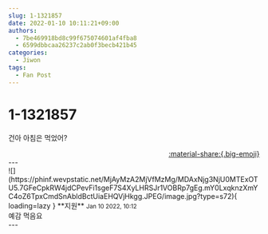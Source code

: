 ```yaml
---
slug: 1-1321857
date: 2022-01-10 10:11:21+09:00
authors:
  - 7be469918bd8c99f675074601af4fba8
  - 6599dbbcaa26237c2ab0f3becb421b45
categories:
  - Jiwon
tags:
  - Fan Post
---
```


# 1-1321857

<div class="post-container" markdown="1">
<div class="content-container md-sidebar__scrollwrap" markdown="1">

건아 아침은 먹었어?

</div>
</div>

<div style="text-align: right;" markdown="1">
<a href="https://weverse.io/fromis9/fanpost/1-1321857" style="text-align: right;">:material-share:{.big-emoji}</a>
</div>
---

<div class="comments-container md-sidebar__scrollwrap" markdown="1">
<div class="comment" markdown="1">
<div class='id-container' markdown="1">
![](https://phinf.wevpstatic.net/MjAyMzA2MjVfMzMg/MDAxNjg3NjU0MTExOTU5.7GFeCpkRW4jdCPevFi1sgeF7S4XyLHRSJr1VOBRp7gEg.mY0LxqknzXmYC4oZ6TpxCmdSnAbldBctUiaEHQVjHkgg.JPEG/image.jpg?type=s72){ loading=lazy }
**<span class="artist">지원</span>** <small>Jan 10 2022, 10:12</small><br>
</div>
<div class='comment-body' markdown="1">
예감 먹음요
</div>
</div>
</div>
---
